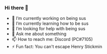 ### Hi there 👋

- 🔭 I’m currently working on being sus
- 🌱 I’m currently learning how to be sus
- 🤔 I’m looking for help with being sus
- 💬 Ask me about something
- 📫 How to reach me: Discord (PC#7105)
- ⚡ Fun fact: You can't escape Henry Stickmin
